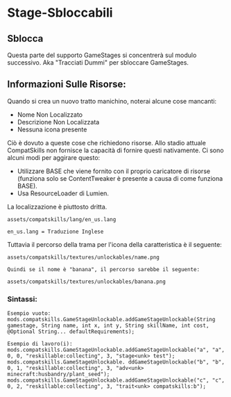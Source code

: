 # Stage-Sbloccabili

## Sblocca

Questa parte del supporto GameStages si concentrerà sul modulo successivo. Aka "Tracciati Dummi" per sbloccare GameStages.

## Informazioni Sulle Risorse:

Quando si crea un nuovo tratto manichino, noterai alcune cose mancanti:

- Nome Non Localizzato
- Descrizione Non Localizzata
- Nessuna icona presente

Ciò è dovuto a queste cose che richiedono risorse. Allo stadio attuale CompatSkills non fornisce la capacità di fornire questi nativamente. Ci sono alcuni modi per aggirare questo:

- Utilizzare BASE che viene fornito con il proprio caricatore di risorse (funziona solo se ContentTweaker è presente a causa di come funziona BASE).
- Usa ResourceLoader di Lumien.

La localizzazione è piuttosto dritta.

    assets/compatskills/lang/en_us.lang
    
    en_us.lang = Traduzione Inglese
    

Tuttavia il percorso della trama per l'icona della caratteristica è il seguente:

    assets/compatskills/textures/unlockables/name.png
    
    Quindi se il nome è "banana", il percorso sarebbe il seguente:
    
    assets/compatskills/textures/unlockables/banana.png
    

### Sintassi:

    Esempio vuoto:
    mods.compatskills.GameStageUnlockable.addGameStageUnlockable(String gamestage, String name, int x, int y, String skillName, int cost, @Optional String... defaultRequirements);
    
    Esempio di lavoro(i):
    mods.compatskills.GameStageUnlockable.addGameStageUnlockable("a", "a", 0, 0, "reskillable:collecting", 3, "stage<unk> test");
    mods.compatskills.GameStageUnlockable. ddGameStageUnlockable("b", "b", 0, 1, "reskillable:collecting", 3, "adv<unk> minecraft:husbandry/plant_seed");
    mods.compatskills.GameStageUnlockable.addGameStageUnlockable("c", "c", 0, 2, "reskillable:collecting", 3, "trait<unk> compatskills:b");